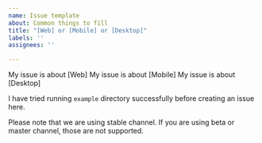 ```yaml
---
name: Issue template
about: Common things to fill
title: "[Web] or [Mobile] or [Desktop]"
labels: ''
assignees: ''

---
```


My issue is about [Web]
My issue is about [Mobile]
My issue is about [Desktop]

I have tried running `example` directory successfully before creating an issue here.

Please note that we are using stable channel. If you are using beta or master channel, those are not supported.
